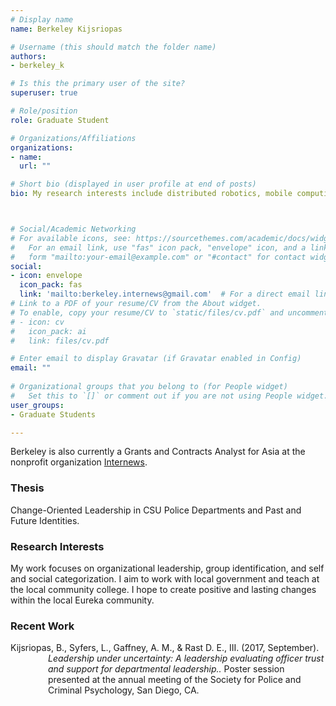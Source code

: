 ```yaml
---
# Display name
name: Berkeley Kijsriopas 

# Username (this should match the folder name)
authors:
- berkeley_k

# Is this the primary user of the site?
superuser: true

# Role/position
role: Graduate Student

# Organizations/Affiliations
organizations:
- name:
  url: ""

# Short bio (displayed in user profile at end of posts)
bio: My research interests include distributed robotics, mobile computing and programmable matter.



# Social/Academic Networking
# For available icons, see: https://sourcethemes.com/academic/docs/widgets/#icons
#   For an email link, use "fas" icon pack, "envelope" icon, and a link in the
#   form "mailto:your-email@example.com" or "#contact" for contact widget.
social:
- icon: envelope
  icon_pack: fas
  link: 'mailto:berkeley.internews@gmail.com'  # For a direct email link, use "mailto:test@example.org".
# Link to a PDF of your resume/CV from the About widget.
# To enable, copy your resume/CV to `static/files/cv.pdf` and uncomment the lines below.  
# - icon: cv
#   icon_pack: ai
#   link: files/cv.pdf

# Enter email to display Gravatar (if Gravatar enabled in Config)
email: ""
  
# Organizational groups that you belong to (for People widget)
#   Set this to `[]` or comment out if you are not using People widget.  
user_groups:
- Graduate Students

---
```

Berkeley is also currently a Grants and Contracts Analyst for Asia at the nonprofit organization <a href="https://internews.org">Internews</a>.

<h3>Thesis</h3>
Change-Oriented Leadership in CSU Police Departments and Past and Future Identities.

<h3>Research Interests</h3>
My work focuses on organizational leadership, group identification, and self and social categorization. I aim to work with local government and teach at the local community college. I hope to create positive and lasting changes within the local Eureka community.

<h3>Recent Work</h3>
<p style="margin-left: 60px; text-indent: -60px;">Kijsriopas, B., Syfers, L., Gaffney, A. M., & Rast D. E., III. (2017, September).  <i>Leadership under uncertainty: A leadership evaluating officer trust and support for departmental leadership..</i> Poster session presented at the annual meeting of the Society for Police and Criminal Psychology, San Diego, CA.</p>

